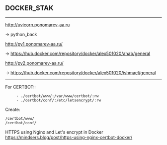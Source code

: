 ## DOCKER_STAK

---

http://uvicorn.ponomarev-aa.ru

-> python_back

http://py1.ponomarev-aa.ru/

-> https://hub.docker.com/repository/docker/alex501020/ahab/general


http://py2.ponomarev-aa.ru/

-> https://hub.docker.com/repository/docker/alex501020/ishmael/general

---

For CERTBOT::
```
     - ./certbot/www/:/var/www/certbot/:rw
     - ./certbot/conf/:/etc/letsencrypt/:rw
```

Create: 

```
/certbot/www/
/certbot/conf/
```

HTTPS using Nginx and Let's encrypt in Docker
https://mindsers.blog/post/https-using-nginx-certbot-docker/